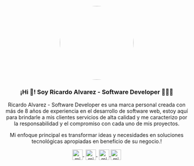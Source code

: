 <p align="center" width="300">
   <img align="center" width="200" style="border-radius:100%" src="https://ricardoalvarez.com.co/assets/images/site/logo.png"/>
   <h3 align="center">¡Hi 👋! Soy Ricardo Alvarez - Software Developer 👨🏻‍💻</h3>
</p>

<p align="center">Ricardo Alvarez - Software Developer es una marca personal creada con más de 8 años de experiencia en el desarrollo de software web, estoy aquí para brindarle a mis clientes servicios de alta calidad y me caracterizo por la responsabilidad y el compromiso con cada uno de mis proyectos.</p>
   
<p align="center">Mi enfoque principal es transformar ideas y necesidades en soluciones tecnológicas apropiadas en beneficio de su negocio.!</p>
<p align="center">
   <a href="https://instagram.com/rasoftdev" target="blank" style='margin-right:4px'>
    <img align="center" src="https://cdn.jsdelivr.net/npm/simple-icons@3.0.1/icons/instagram.svg" alt="midudev" height="28px" width="28px" />
  </a>
   <a href="https://www.facebook.com/rasoftdev" target="blank" style='margin-right:4px'>
    <img align="center" src="https://cdn.jsdelivr.net/npm/simple-icons@3.0.1/icons/facebook.svg" alt="midudev" height="28px" width="28px" />
  </a>
  <a href="https://twitter.com/rasoftdev" target="blank">
    <img align="center" src="https://cdn.jsdelivr.net/npm/simple-icons@3.0.1/icons/twitter.svg" alt="midu.dev" height="28px" width="28px" />
  </a>
  <a href="https://www.linkedin.com/in/yoricardoalvarez" target="blank">
    <img align="center" src="https://cdn.jsdelivr.net/npm/simple-icons@3.0.1/icons/linkedin.svg" alt="midudev" height="28px" width="28px" />
  </a>
</p>
